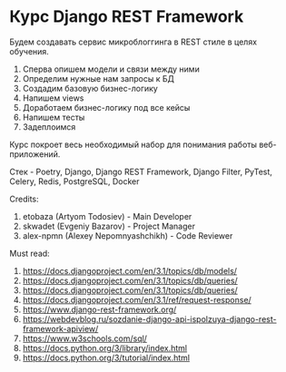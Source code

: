 # Курс Django REST Framework

Будем создавать сервис микроблоггинга в REST стиле в целях обучения.

1. Сперва опишем модели и связи между ними
1. Определим нужные нам запросы к БД
1. Создадим базовую бизнес-логику
1. Напишем views
1. Доработаем бизнес-логику под все кейсы
1. Напишем тесты
1. Задеплоимся

Курс покроет весь необходимый набор для понимания работы веб-приложений.


Стек - Poetry, Django, Django REST Framework, Django Filter, PyTest, Celery, Redis, PostgreSQL, Docker

Credits:
1. etobaza (Artyom Todosiev) - Main Developer
1. skwadet (Evgeniy Bazarov) - Project Manager
1. alex-npmn (Alexey Nepomnyashchikh) - Code Reviewer

Must read:
1. https://docs.djangoproject.com/en/3.1/topics/db/models/
1. https://docs.djangoproject.com/en/3.1/topics/db/queries/
1. https://docs.djangoproject.com/en/3.1/topics/db/queries/
1. https://docs.djangoproject.com/en/3.1/ref/request-response/
1. https://www.django-rest-framework.org/
1. https://webdevblog.ru/sozdanie-django-api-ispolzuya-django-rest-framework-apiview/
1. https://www.w3schools.com/sql/
1. https://docs.python.org/3/library/index.html
1. https://docs.python.org/3/tutorial/index.html
